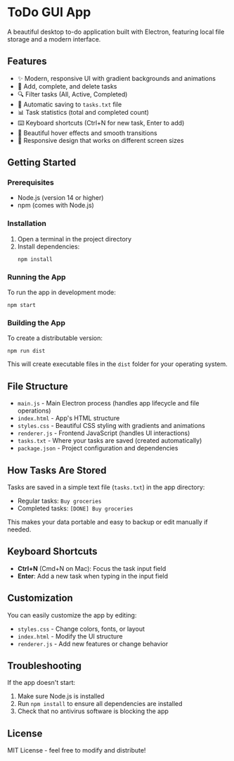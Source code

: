 # ToDo GUI App

A beautiful desktop to-do application built with Electron, featuring local file storage and a modern interface.

## Features

- ✨ Modern, responsive UI with gradient backgrounds and animations
- 📝 Add, complete, and delete tasks
- 🔍 Filter tasks (All, Active, Completed)
- 💾 Automatic saving to `tasks.txt` file
- 📊 Task statistics (total and completed count)
- ⌨️ Keyboard shortcuts (Ctrl+N for new task, Enter to add)
- 🎨 Beautiful hover effects and smooth transitions
- 📱 Responsive design that works on different screen sizes

## Getting Started

### Prerequisites

- Node.js (version 14 or higher)
- npm (comes with Node.js)

### Installation

1. Open a terminal in the project directory
2. Install dependencies:
   ```
   npm install
   ```

### Running the App

To run the app in development mode:
```
npm start
```

### Building the App

To create a distributable version:
```
npm run dist
```

This will create executable files in the `dist` folder for your operating system.

## File Structure

- `main.js` - Main Electron process (handles app lifecycle and file operations)
- `index.html` - App's HTML structure
- `styles.css` - Beautiful CSS styling with gradients and animations
- `renderer.js` - Frontend JavaScript (handles UI interactions)
- `tasks.txt` - Where your tasks are saved (created automatically)
- `package.json` - Project configuration and dependencies

## How Tasks Are Stored

Tasks are saved in a simple text file (`tasks.txt`) in the app directory:
- Regular tasks: `Buy groceries`
- Completed tasks: `[DONE] Buy groceries`

This makes your data portable and easy to backup or edit manually if needed.

## Keyboard Shortcuts

- **Ctrl+N** (Cmd+N on Mac): Focus the task input field
- **Enter**: Add a new task when typing in the input field

## Customization

You can easily customize the app by editing:
- `styles.css` - Change colors, fonts, or layout
- `index.html` - Modify the UI structure
- `renderer.js` - Add new features or change behavior

## Troubleshooting

If the app doesn't start:
1. Make sure Node.js is installed
2. Run `npm install` to ensure all dependencies are installed
3. Check that no antivirus software is blocking the app

## License

MIT License - feel free to modify and distribute!